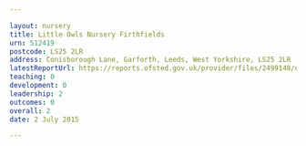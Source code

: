 ```yaml
---

layout: nursery
title: Little Owls Nursery Firthfields
urn: 512419
postcode: LS25 2LR
address: Conisborough Lane, Garforth, Leeds, West Yorkshire, LS25 2LR
latestReportUrl: https://reports.ofsted.gov.uk/provider/files/2499148/urn/512419.pdf
teaching: 0
development: 0
leadership: 2
outcomes: 0
overall: 2
date: 2 July 2015

---
```

